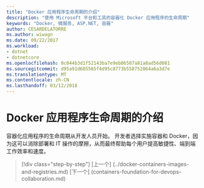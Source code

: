 ```yaml
---
title: "Docker 应用程序生命周期的介绍"
description: "使用 Microsoft 平台和工具的容器化 Docker 应用程序的生命周期"
keywords: "Docker, 微服务, ASP.NET, 容器"
author: CESARDELATORRE
ms.author: wiwagn
ms.date: 09/22/2017
ms.workload:
- dotnet
- dotnetcore
ms.openlocfilehash: 0c044b3d1f52143ba7e9eb06507a81a8ad56d081
ms.sourcegitcommit: d95a91d685565f4d95c8773b558752864a6a3d7e
ms.translationtype: MT
ms.contentlocale: zh-CN
ms.lasthandoff: 03/12/2018
---
```

# <a name="introduction-to-the-docker-application-life-cycle"></a>Docker 应用程序生命周期的介绍
 
容器化应用程序的生命周期从开发人员开始。 开发者选择实施容器和 Docker，因为这可以消除部署和 IT 操作的摩擦，从而最终帮助每个用户提高敏捷性、端到端工作效率和速度。

>[!div class="step-by-step"]
[上一个] (../docker-containers-images-and-registries.md) [下一个] (containers-foundation-for-devops-collaboration.md)
